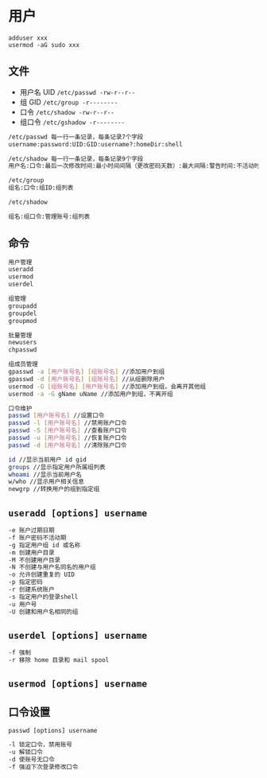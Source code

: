 # 用户

```
adduser xxx
usermod -aG sudo xxx
```

## 文件

- 用户名 UID `/etc/passwd -rw-r--r--`
- 组 GID `/etc/group -r--------`
- 口令 `/etc/shadow -rw-r--r--`
- 组口令 `/etc/gshadow -r--------`

```bash
/etc/passwd 每一行一条记录，每条记录7个字段
username:password:UID:GID:username?:homeDir:shell
```

```bash
/etc/shadow 每一行一条记录，每条记录9个字段
用户名:口令:最后一次修改时间:最小时间间隔（更改密码天数）:最大间隔:警告时间:不活动时间:失效时间:标志
```

```bash
/etc/group
组名:口令:组ID:组列表
```

```bash
/etc/shadow

组名:组口令:管理账号:组列表
```

## 命令

```bash
用户管理
useradd
usermod
userdel

组管理
groupadd
groupdel
groupmod

批量管理
newusers
chpasswd

组成员管理
gpasswd -a [用户账号名] [组账号名] //添加用户到组
gpasswd -d [用户账号名] [组账号名] //从组删除用户
usermod -G [组账号名] [用户账号名] //添加用户到组，会离开其他组
usermod -a -G gName uName //添加用户到组，不离开组

口令维护
passwd [用户账号名] //设置口令
passwd -l [用户账号名] //禁用账户口令
passwd -S [用户账号名] //查看账户口令
passwd -u [用户账号名] //恢复账户口令
passwd -d [用户账号名] //清除账户口令

id //显示当前用户 id gid
groups //显示指定用户所属组列表
whoami //显示当前用户名
w/who //显示用户相关信息
newgrp //转换用户的组到指定组
```

## `useradd [options] username`

```bash
-e 账户过期日期
-f 账户密码不活动期
-g 指定用户组 id 或名称
-m 创建用户目录
-M 不创建用户目录
-N 不创建与用户名同名的用户组
-o 允许创建重复的 UID
-p 指定密码
-r 创建系统账户
-s 指定用户的登录shell
-u 用户号
-U 创建和用户名相同的组
```

## `userdel [options] username`

```bash
-f 强制
-r 移除 home 目录和 mail spool
```

## `usermod [options] username`

## 口令设置

`passwd [options] username`

```bash
-l 锁定口令，禁用账号
-u 解锁口令
-d 使账号无口令
-f 强迫下次登录修改口令
```
